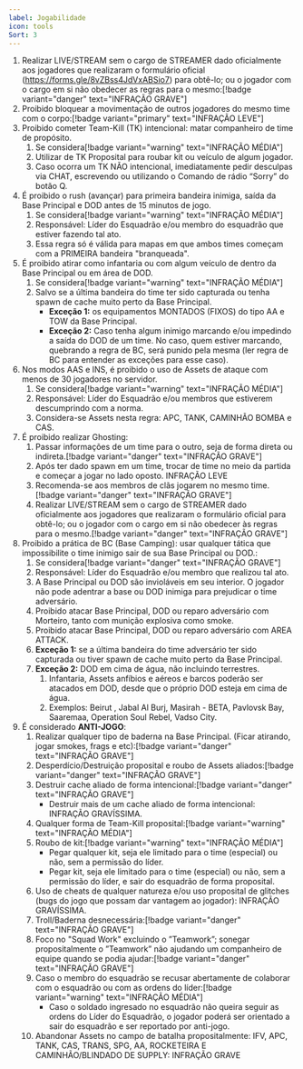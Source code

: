 ```yaml
---
label: Jogabilidade
icon: tools
Sort: 3
---
```


1. Realizar LIVE/STREAM sem o cargo de STREAMER dado oficialmente aos jogadores que realizaram o formulário oficial (https://forms.gle/8vZBss4JdVxABSio7) para obtê-lo; ou o jogador com o cargo em si não obedecer as regras para o mesmo:[!badge variant="danger" text="INFRAÇÃO GRAVE"]
1. Proibido bloquear a movimentação de outros jogadores do mesmo time com o corpo:[!badge variant="primary" text="INFRAÇÃO LEVE"]
1. Proibido cometer Team-Kill (TK) intencional: matar companheiro de time de propósito.
    1. Se considera[!badge variant="warning" text="INFRAÇÃO MÉDIA"]
    1. Utilizar de TK Proposital para roubar kit ou veículo de algum jogador.
    1. Caso ocorra um TK NÃO intencional, imediatamente pedir desculpas via CHAT, escrevendo ou utilizando o Comando de rádio “Sorry” do botão Q.
1. É proibido o rush (avançar) para primeira bandeira inimiga, saída da Base Principal e DOD antes de 15 minutos de jogo.
    1. Se considera[!badge variant="warning" text="INFRAÇÃO MÉDIA"]
    1. Responsável: Líder do Esquadrão e/ou membro do esquadrão que estiver fazendo tal ato.
    1. Essa regra só é válida para mapas em que ambos times começam com a PRIMEIRA bandeira "branqueada".
1. É proibido atirar como infantaria ou com algum veículo de dentro da Base Principal ou em área de DOD.
    1. Se considera[!badge variant="warning" text="INFRAÇÃO MÉDIA"]
    1. Salvo se a última bandeira do time ter sido capturada ou tenha spawn de cache muito perto da Base Principal.
        - **Exceção 1:** os equipamentos MONTADOS (FIXOS) do tipo AA e TOW da Base Principal.
        - **Exceção 2:** Caso tenha algum inimigo marcando e/ou impedindo a saída do DOD de um time. No caso, quem estiver marcando, quebrando a regra de BC, será punido pela mesma (ler regra de BC para entender as exceções para esse caso).
1. Nos modos AAS e INS, é proibido o uso de Assets de ataque com menos de 30 jogadores no servidor.
    1. Se considera[!badge variant="warning" text="INFRAÇÃO MÉDIA"]
    1. Responsável: Líder do Esquadrão e/ou membros que estiverem descumprindo com a norma.
    1. Considera-se Assets nesta regra: APC, TANK, CAMINHÃO BOMBA e CAS.
1. É proibido realizar Ghosting:
    1. Passar informações de um time para o outro, seja de forma direta ou indireta.[!badge variant="danger" text="INFRAÇÃO GRAVE"]
    1. Após ter dado spawn em um time, trocar de time no meio da partida e começar a jogar no lado oposto. INFRAÇÃO LEVE
    1. Recomenda-se aos membros de clãs jogarem no mesmo time.[!badge variant="danger" text="INFRAÇÃO GRAVE"]
    1. Realizar LIVE/STREAM sem o cargo de STREAMER dado oficialmente aos jogadores que realizaram o formulário oficial para obtê-lo; ou o jogador com o cargo em si não obedecer às regras para o mesmo.[!badge variant="danger" text="INFRAÇÃO GRAVE"]
1. Proibido a prática de BC (Base Camping): usar qualquer tática que impossibilite o time inimigo sair de sua Base Principal ou DOD.:
    1. Se considera[!badge variant="danger" text="INFRAÇÃO GRAVE"]
    1. Responsável: Líder do Esquadrão e/ou membro que realizou tal ato.
    1. A Base Principal ou DOD são invioláveis em seu interior. O jogador não pode adentrar a base ou DOD inimiga para prejudicar o time adversário.
    1. Proibido atacar Base Principal, DOD ou reparo adversário com Morteiro, tanto com munição explosiva como smoke.
    1. Proibido atacar Base Principal, DOD ou reparo adversário com AREA ATTACK.
    1. **Exceção 1:** se a última bandeira do time adversário ter sido capturada ou tiver spawn de cache muito perto da Base Principal.
    1. **Exceção 2:** DOD em cima de água, não incluindo terrestres.
        1. Infantaria, Assets anfíbios e aéreos e barcos poderão ser atacados em DOD, desde que o próprio DOD esteja em cima de água.
        1. Exemplos: Beirut , Jabal Al Burj, Masirah - BETA, Pavlovsk Bay, Saaremaa, Operation Soul Rebel, Vadso City.
1. É considerado **ANTI-JOGO**:
    1. Realizar qualquer tipo de baderna na Base Principal. (Ficar atirando, jogar smokes, frags e etc):[!badge variant="danger" text="INFRAÇÃO GRAVE"]
    1. Desperdício/Destruição proposital e roubo de Assets aliados:[!badge variant="danger" text="INFRAÇÃO GRAVE"]
    1. Destruir cache aliado de forma intencional:[!badge variant="danger" text="INFRAÇÃO GRAVE"]
        - Destruir mais de um cache aliado de forma intencional: INFRAÇÃO GRAVÍSSIMA.
    1. Qualquer forma de Team-Kill proposital:[!badge variant="warning" text="INFRAÇÃO MÉDIA"]
    1. Roubo de kit:[!badge variant="warning" text="INFRAÇÃO MÉDIA"]
        - Pegar qualquer kit, seja ele limitado para o time (especial) ou não, sem a permissão do líder.
        - Pegar kit, seja ele limitado para o time (especial) ou não, sem a permissão do líder, e sair do esquadrão de forma proposital.
    1. Uso de cheats de qualquer natureza e/ou uso proposital de glitches (bugs do jogo que possam dar vantagem ao jogador): INFRAÇÃO GRAVÍSSIMA.
    1. Troll/Baderna desnecessária:[!badge variant="danger" text="INFRAÇÃO GRAVE"]
    1. Foco no "Squad Work" excluindo o ”Teamwork”; sonegar propositalmente o ”Teamwork” não ajudando um companheiro de equipe quando se podia ajudar:[!badge variant="danger" text="INFRAÇÃO GRAVE"]
    1. Caso o membro do esquadrão se recusar abertamente de colaborar com o esquadrão ou com as ordens do líder:[!badge variant="warning" text="INFRAÇÃO MÉDIA"]
        -  Caso o soldado ingresado no esquadrão não queira seguir as ordens do Líder do Esquadrão, o jogador poderá ser orientado a sair do esquadrão e ser reportado por anti-jogo.
    1. Abandonar Assets no campo de batalha propositalmente: IFV, APC, TANK, CAS, TRANS, SPG, AA, ROCKETEIRA E CAMINHÃO/BLINDADO DE SUPPLY: INFRAÇÃO GRAVE

